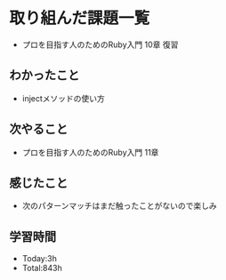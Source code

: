 # 取り組んだ課題一覧
- プロを目指す人のためのRuby入門 10章 復習
## わかったこと
- injectメソッドの使い方
## 次やること
- プロを目指す人のためのRuby入門 11章
## 感じたこと
- 次のパターンマッチはまだ触ったことがないので楽しみ
## 学習時間
- Today:3h
- Total:843h
